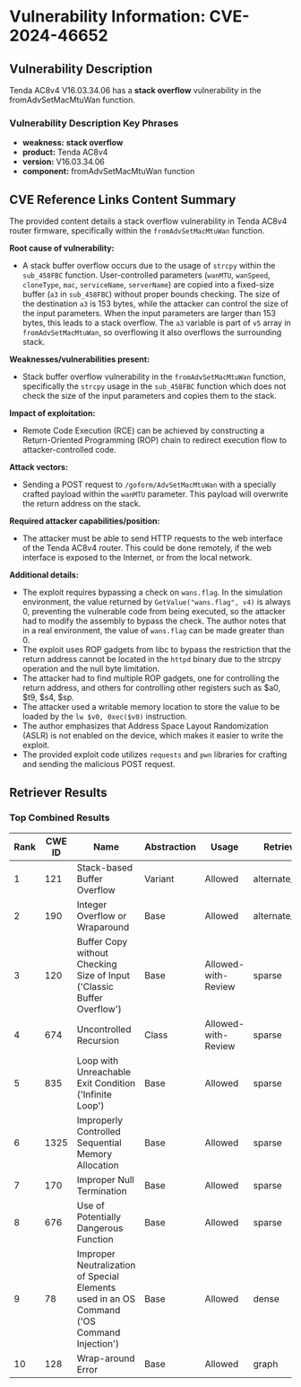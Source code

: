 # Vulnerability Information: CVE-2024-46652

## Vulnerability Description
Tenda AC8v4 V16.03.34.06 has a **stack overflow** vulnerability in the fromAdvSetMacMtuWan function.

### Vulnerability Description Key Phrases
- **weakness:** **stack overflow**
- **product:** Tenda AC8v4
- **version:** V16.03.34.06
- **component:** fromAdvSetMacMtuWan function

## CVE Reference Links Content Summary
The provided content details a stack overflow vulnerability in Tenda AC8v4 router firmware, specifically within the `fromAdvSetMacMtuWan` function.

**Root cause of vulnerability:**

- A stack buffer overflow occurs due to the usage of `strcpy` within the `sub_458FBC` function. User-controlled parameters (`wanMTU`, `wanSpeed`, `cloneType`, `mac`, `serviceName`, `serverName`) are copied into a fixed-size buffer (`a3` in `sub_458FBC`) without proper bounds checking. The size of the destination `a3` is 153 bytes, while the attacker can control the size of the input parameters. When the input parameters are larger than 153 bytes, this leads to a stack overflow. The `a3` variable is part of `v5` array in `fromAdvSetMacMtuWan`, so overflowing it also overflows the surrounding stack.

**Weaknesses/vulnerabilities present:**

- Stack buffer overflow vulnerability in the `fromAdvSetMacMtuWan` function, specifically the `strcpy` usage in the `sub_458FBC` function which does not check the size of the input parameters and copies them to the stack.

**Impact of exploitation:**

- Remote Code Execution (RCE) can be achieved by constructing a Return-Oriented Programming (ROP) chain to redirect execution flow to attacker-controlled code.

**Attack vectors:**

- Sending a POST request to `/goform/AdvSetMacMtuWan` with a specially crafted payload within the `wanMTU` parameter. This payload will overwrite the return address on the stack.

**Required attacker capabilities/position:**

- The attacker must be able to send HTTP requests to the web interface of the Tenda AC8v4 router. This could be done remotely, if the web interface is exposed to the Internet, or from the local network.

**Additional details:**

- The exploit requires bypassing a check on `wans.flag`. In the simulation environment, the value returned by `GetValue("wans.flag", v4)` is always 0, preventing the vulnerable code from being executed, so the attacker had to modify the assembly to bypass the check. The author notes that in a real environment, the value of `wans.flag` can be made greater than 0.
- The exploit uses ROP gadgets from libc to bypass the restriction that the return address cannot be located in the `httpd` binary due to the strcpy operation and the null byte limitation.
- The attacker had to find multiple ROP gadgets, one for controlling the return address, and others for controlling other registers such as $a0, $t9, $s4, $sp.
- The attacker used a writable memory location to store the value to be loaded by the `lw $v0, 0xec($v0)` instruction.
- The author emphasizes that Address Space Layout Randomization (ASLR) is not enabled on the device, which makes it easier to write the exploit.
- The provided exploit code utilizes `requests` and `pwn` libraries for crafting and sending the malicious POST request.

## Retriever Results

### Top Combined Results

| Rank | CWE ID | Name | Abstraction | Usage  | Retrievers | Individual Scores |
|------|--------|------|-------------|-------|------------|-------------------|
| 1 | 121 | Stack-based Buffer Overflow | Variant | Allowed | alternate_terms | 1.000 |
| 2 | 190 | Integer Overflow or Wraparound | Base | Allowed | alternate_terms | 0.800 |
| 3 | 120 | Buffer Copy without Checking Size of Input ('Classic Buffer Overflow') | Base | Allowed-with-Review | sparse | 0.115 |
| 4 | 674 | Uncontrolled Recursion | Class | Allowed-with-Review | sparse | 0.099 |
| 5 | 835 | Loop with Unreachable Exit Condition ('Infinite Loop') | Base | Allowed | sparse | 0.097 |
| 6 | 1325 | Improperly Controlled Sequential Memory Allocation | Base | Allowed | sparse | 0.085 |
| 7 | 170 | Improper Null Termination | Base | Allowed | sparse | 0.083 |
| 8 | 676 | Use of Potentially Dangerous Function | Base | Allowed | sparse | 0.083 |
| 9 | 78 | Improper Neutralization of Special Elements used in an OS Command ('OS Command Injection') | Base | Allowed | dense | 0.583 |
| 10 | 128 | Wrap-around Error | Base | Allowed | graph | 0.002 |

